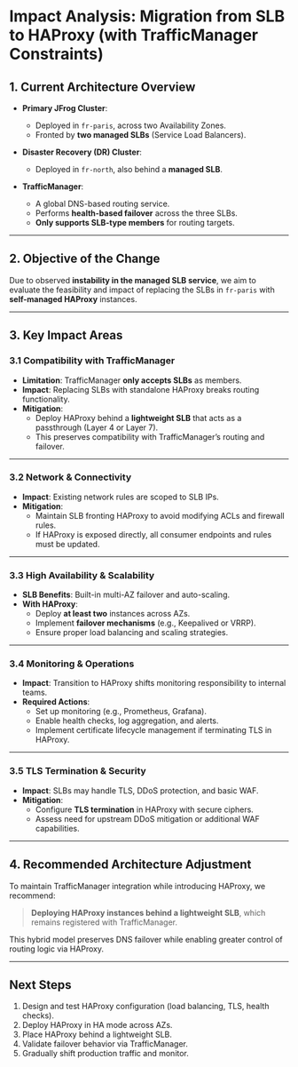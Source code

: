 # Impact Analysis: Migration from SLB to HAProxy (with TrafficManager Constraints)

## 1. Current Architecture Overview

- **Primary JFrog Cluster**:
  - Deployed in `fr-paris`, across two Availability Zones.
  - Fronted by **two managed SLBs** (Service Load Balancers).

- **Disaster Recovery (DR) Cluster**:
  - Deployed in `fr-north`, also behind a **managed SLB**.

- **TrafficManager**:
  - A global DNS-based routing service.
  - Performs **health-based failover** across the three SLBs.
  - **Only supports SLB-type members** for routing targets.

---

## 2. Objective of the Change

Due to observed **instability in the managed SLB service**, we aim to evaluate the feasibility and impact of replacing the SLBs in `fr-paris` with **self-managed HAProxy** instances.

---

## 3. Key Impact Areas

### 3.1 Compatibility with TrafficManager

- **Limitation**: TrafficManager **only accepts SLBs** as members.
- **Impact**: Replacing SLBs with standalone HAProxy breaks routing functionality.
- **Mitigation**: 
  - Deploy HAProxy behind a **lightweight SLB** that acts as a passthrough (Layer 4 or Layer 7).
  - This preserves compatibility with TrafficManager’s routing and failover.

---

### 3.2 Network & Connectivity

- **Impact**: Existing network rules are scoped to SLB IPs.
- **Mitigation**:
  - Maintain SLB fronting HAProxy to avoid modifying ACLs and firewall rules.
  - If HAProxy is exposed directly, all consumer endpoints and rules must be updated.

---

### 3.3 High Availability & Scalability

- **SLB Benefits**: Built-in multi-AZ failover and auto-scaling.
- **With HAProxy**:
  - Deploy **at least two** instances across AZs.
  - Implement **failover mechanisms** (e.g., Keepalived or VRRP).
  - Ensure proper load balancing and scaling strategies.

---

### 3.4 Monitoring & Operations

- **Impact**: Transition to HAProxy shifts monitoring responsibility to internal teams.
- **Required Actions**:
  - Set up monitoring (e.g., Prometheus, Grafana).
  - Enable health checks, log aggregation, and alerts.
  - Implement certificate lifecycle management if terminating TLS in HAProxy.

---

### 3.5 TLS Termination & Security

- **Impact**: SLBs may handle TLS, DDoS protection, and basic WAF.
- **Mitigation**:
  - Configure **TLS termination** in HAProxy with secure ciphers.
  - Assess need for upstream DDoS mitigation or additional WAF capabilities.

---

## 4. Recommended Architecture Adjustment

To maintain TrafficManager integration while introducing HAProxy, we recommend:

> **Deploying HAProxy instances behind a lightweight SLB**, which remains registered with TrafficManager.

This hybrid model preserves DNS failover while enabling greater control of routing logic via HAProxy.

---

## Next Steps

1. Design and test HAProxy configuration (load balancing, TLS, health checks).
2. Deploy HAProxy in HA mode across AZs.
3. Place HAProxy behind a lightweight SLB.
4. Validate failover behavior via TrafficManager.
5. Gradually shift production traffic and monitor.
